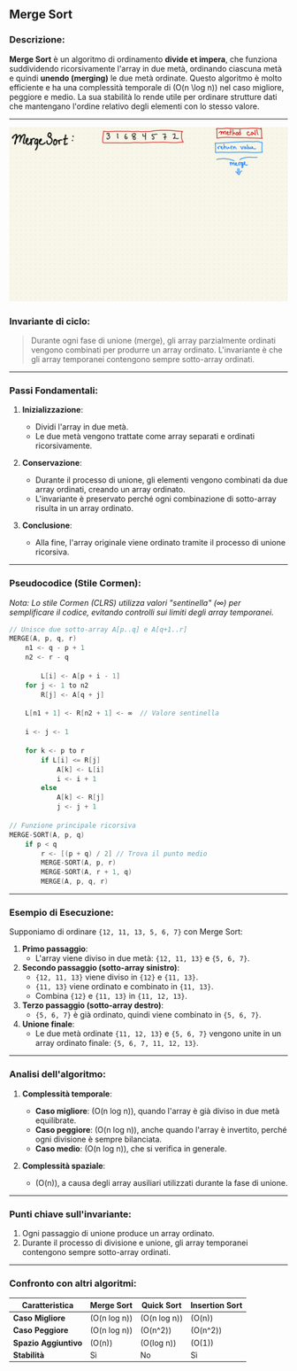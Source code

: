 ## **Merge Sort**
### Descrizione:
**Merge Sort** è un algoritmo di ordinamento **divide et impera**, che funziona suddividendo ricorsivamente l'array in due metà, ordinando ciascuna metà e quindi **unendo (merging)** le due metà ordinate. Questo algoritmo è molto efficiente e ha una complessità temporale di \(O(n \log n)\) nel caso migliore, peggiore e medio. La sua stabilità lo rende utile per ordinare strutture dati che mantengano l'ordine relativo degli elementi con lo stesso valore.

---

![alt text](../../assets/merge-sort.gif)

### **Invariante di ciclo**:
> Durante ogni fase di unione (merge), gli array parzialmente ordinati vengono combinati per produrre un array ordinato. L'invariante è che gli array temporanei contengono sempre sotto-array ordinati.

---

### **Passi Fondamentali**:
1. **Inizializzazione**:
   - Dividi l'array in due metà.
   - Le due metà vengono trattate come array separati e ordinati ricorsivamente.

2. **Conservazione**:
   - Durante il processo di unione, gli elementi vengono combinati da due array ordinati, creando un array ordinato.
   - L'invariante è preservato perché ogni combinazione di sotto-array risulta in un array ordinato.

3. **Conclusione**:
   - Alla fine, l'array originale viene ordinato tramite il processo di unione ricorsiva.

---

### **Pseudocodice (Stile Cormen)**:
*Nota: Lo stile Cormen (CLRS) utilizza valori "sentinella" (∞) per semplificare il codice, evitando controlli sui limiti degli array temporanei.*

```cpp
// Unisce due sotto-array A[p..q] e A[q+1..r]
MERGE(A, p, q, r)
    n1 <- q - p + 1
    n2 <- r - q

        L[i] <- A[p + i - 1]
    for j <- 1 to n2
        R[j] <- A[q + j]

    L[n1 + 1] <- R[n2 + 1] <- ∞  // Valore sentinella

    i <- j <- 1

    for k <- p to r
        if L[i] <= R[j]
            A[k] <- L[i]
            i <- i + 1
        else
            A[k] <- R[j]
            j <- j + 1

// Funzione principale ricorsiva
MERGE-SORT(A, p, q)
    if p < q
        r <- [(p + q) / 2] // Trova il punto medio
        MERGE-SORT(A, p, r)
        MERGE-SORT(A, r + 1, q)
        MERGE(A, p, q, r)
```

---

### **Esempio di Esecuzione**:
Supponiamo di ordinare `{12, 11, 13, 5, 6, 7}` con Merge Sort:
1. **Primo passaggio**:
   - L'array viene diviso in due metà: `{12, 11, 13}` e `{5, 6, 7}`.
2. **Secondo passaggio (sotto-array sinistro)**:
   - `{12, 11, 13}` viene diviso in `{12}` e `{11, 13}`.
   - `{11, 13}` viene ordinato e combinato in `{11, 13}`.
   - Combina `{12}` e `{11, 13}` in `{11, 12, 13}`.
3. **Terzo passaggio (sotto-array destro)**:
   - `{5, 6, 7}` è già ordinato, quindi viene combinato in `{5, 6, 7}`.
4. **Unione finale**:
   - Le due metà ordinate `{11, 12, 13}` e `{5, 6, 7}` vengono unite in un array ordinato finale: `{5, 6, 7, 11, 12, 13}`.

---

### **Analisi dell'algoritmo**:
1. **Complessità temporale**:
   - **Caso migliore**: \(O(n log n)\), quando l'array è già diviso in due metà equilibrate.
   - **Caso peggiore**: \(O(n log n)\), anche quando l'array è invertito, perché ogni divisione è sempre bilanciata.
   - **Caso medio**: \(O(n log n)\), che si verifica in generale.

2. **Complessità spaziale**:
   - \(O(n)\), a causa degli array ausiliari utilizzati durante la fase di unione.

---

### **Punti chiave sull'invariante**:
1. Ogni passaggio di unione produce un array ordinato.
2. Durante il processo di divisione e unione, gli array temporanei contengono sempre sotto-array ordinati.

---

### **Confronto con altri algoritmi**:
| **Caratteristica**      | **Merge Sort**            | **Quick Sort**           | **Insertion Sort**    |
|--------------------------|---------------------------|--------------------------|-----------------------|
| **Caso Migliore**         | \(O(n log n)\)           | \(O(n log n)\)          | \(O(n)\)              |
| **Caso Peggiore**         | \(O(n log n)\)           | \(O(n^2)\)               | \(O(n^2)\)            |
| **Spazio Aggiuntivo**     | \(O(n)\)                  | \(O(log n)\)            | \(O(1)\)              |
| **Stabilità**             | Sì                        | No                       | Sì                    |
